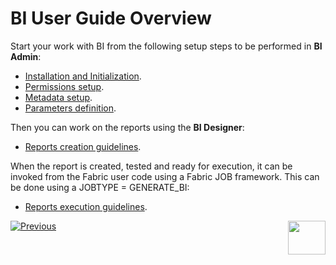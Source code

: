# BI User Guide Overview 

Start your work with BI from the following setup steps to be performed in **BI Admin**:

* [Installation and Initialization](01_Installation.md).
* [Permissions setup](02_Permissions_Setup.md).
* [Metadata setup](03_Metadata_Setup).
* [Parameters definition](04_parameters.md).

Then you can work on the reports using the **BI Designer**:

* [Reports creation guidelines](05_report_creation_guidelines.md).

When the report is created, tested and ready for execution, it can be invoked from the Fabric user code using a Fabric JOB framework. This can be done using a JOBTYPE = GENERATE_BI:

* [Reports execution guidelines](06_report_execution_guidelines.md). 


[![Previous](/articles/images/Previous.png)](00_BI_integration.md)[<img align="right" width="60" height="54" src="/articles/images/Next.png">](01_Installation.md) 
